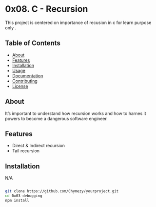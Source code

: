 # 0x08. C - Recursion

This project is centered on importance of recusion in c for learn purpose only .

## Table of Contents

- [About](#about)
- [Features](#features)
- [Installation](#installation)
- [Usage](#usage)
- [Documentation](#documentation)
- [Contributing](#contributing)
- [License](#license)

## About

 It’s important to understand how recursion works and how to harnes it powers to become a dangerous software engineer.

## Features

- Direct & Indirect recursion
- Tail recursion

## Installation

N/A

```bash

git clone https://github.com/Chymezy/yourproject.git
cd 0x03-debugging
npm install

